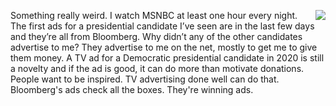 <img src="http://scripting.com/images/2019/12/07/mike.png" border="0" align="right">Something really weird. I watch MSNBC at least one hour every night. The first ads for a presidential candidate I’ve seen are in the last few days and they’re all from Bloomberg. Why didn’t any of the other candidates advertise to me? They advertise to me on the net, mostly to get me to give them money. A TV ad for a Democratic presidential candidate in 2020 is still a novelty and if the ad is good, it can do more than motivate donations. People want to be inspired. TV advertising done well can do that. Bloomberg's ads check all the boxes. They're winning ads. 

